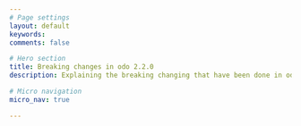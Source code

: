 ```yaml
---
# Page settings
layout: default
keywords:
comments: false

# Hero section
title: Breaking changes in odo 2.2.0
description: Explaining the breaking changing that have been done in odo.2.2.0

# Micro navigation
micro_nav: true

---
```


